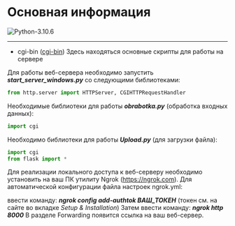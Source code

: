 # Основная информация

![Python-3.10.6](https://img.shields.io/badge/Python-v3.10.6-blue?style=for-the-badge)

---
+ cgi-bin ([cgi-bin](https://github.com/Dante1902/Tort-Al/tree/SP-Kursovaya/cgi-bin)) Здесь находяться основные скрипты для работы на сервере

Для работы веб-сервера необходимо запустить ***start_server_windows.py*** со следующими библиотеками: 

```python
from http.server import HTTPServer, CGIHTTPRequestHandler
```

Необходимые библиотеки для работы ***obrabotka.py*** (обработка входных данных):

```python
import cgi
```

Необходимо библиотеки для работы ***Upload.py*** (для загрузки файла):

```python 
import cgi
from flask import * 
```
Для реализации локального доступа к веб-серверу необходимо установить на ваш ПК утилиту Ngrok (https://ngrok.com). 
Для автоматической конфигурации файла настроек ngrok.yml:

ввести команду:
***ngrok config add-authtok ВАШ_ТОКЕН*** (токен см. на сайте во вкладке *Setup & Installation*)
Затем ввести команду: 
***ngrok http 8000***
В разделе Forwarding появится ссылка на ваш веб-сервер. 
